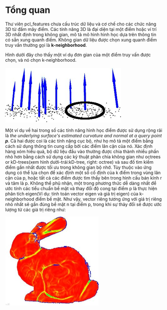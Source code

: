# Tổng quan
Thư viên pcl_features chưa cấu trúc dữ liệu và cơ chế cho các chức năng 3D từ đấm mây điểm. Các tính năng 3D là đại diện tại một điểm hoặc ví trí 3D nhất định trong không gian, mô tả mô hình hình học dựa trên thông tin có sẳn xung quanh điểm. Không gian dữ liệu được chọn xung quanh điểm truy vấn thường gọi là **k-neighborhood**. <br/>

Hình dưới đây cho thấy một ví dụ đơn gian của một điểm truy vấn được chọn, và nó chọn k-neighborhood.<br/>
<br/>
![ScreenShot](https://github.com/bigkizd/Point-Cloud-Library/blob/master/Modules/features/image/features_normal.png)
<br/>

Một ví dụ về hai trong số các tính năng hình học điểm được sử dụng rộng rãi là *the underlying surface's estimated curvature and normal at a query point **p***. Cả hai được coi là các tính năng cục bộ, như họ mô tả một điểm bằng cách sử dụng thông tin cung cấp bởi các điểm lân cận của nó. Xác định hàng xóm hiểu quả, bộ dữ liệu đầu vào thường được chia thành nhiều phần nhỏ hơn bằng cách sử dụng các kỷ thuật phân chia không gian như octrees or kD-trees(xem hình dưới-trái:kD-tree, right: octree) và sau đố tìm kiếm điểm gần nhất được tối ưu trong không gian bộ nhớ. Tùy thuộc vào ứng dụng có thể lựa chọn để xác định một số cố định của k điểm trong vùng lân cận của p, hoặc tất cả các điểm được tìm thấy bên trong hình cấu bán kính r và tâm là p. Không thể phũ nhận, một trong phương thức dễ dàng nhất để ước tính các tiểu chuẩn bề mặt và thay đổi độ cong tại điểm p là thực hiện phân tích eigen(Ví dụ: tính toán vector eigen và giá trị eigen) của k-neighborhood điểm bề mặt. Như vậy, vector riêng tương ứng với giá trị riêng nhỏ nhất sẽ gần đúng bề mặt  n tại điểm p, trong khi sự thảy đổi sẽ được ước lượng từ các giá trị riêng như:
       
![toan](https://github.com/bigkizd/Point-Cloud-Library/blob/master/Modules/features/image/features_bunny.png)
